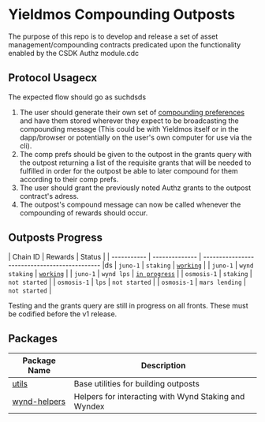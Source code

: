 # Yieldmos Compounding Outposts

The purpose of this repo is to develop and release a set of asset management/compounding contracts predicated upon the functionality enabled by the CSDK Authz module.cdc

## Protocol Usagecx

The expected flow should go as suchdsds

1. The user should generate their own set of [compounding preferences](./packages/utils/src/comp_prefs.rs) and have them stored wherever they expect to be broadcasting the compounding message (This could be with Yieldmos itself or in the dapp/browser or potentially on the user's own computer for use via the cli).
2. The comp prefs should be given to the outpost in the grants query with the outpost returning a list of the requisite grants that will be needed to fulfilled in order for the outpost be able to later compound for them according to their comp prefs.
3. The user should grant the previously noted Authz grants to the outpost contract's adress.
4. The outpost's compound message can now be called whenever the compounding of rewards should occur.

## Outposts Progress

| Chain ID    | Rewards        | Status                                        |
| ----------- | -------------- | --------------------------------------------- |ds
| `juno-1`    | `staking`      | [`working`](./contracts/junostake/README.md)  |
| `juno-1`    | `wynd staking` | [`working`](./contracts/wyndstake/README.md)  |
| `juno-1`    | `wynd lps`     | [`in progress`](./contracts/wyndlp/README.md) |
| `osmosis-1` | `staking`      | `not started`                                 |
| `osmosis-1` | `lps`          | `not started`                                 |
| `osmosis-1` | `mars lending` | `not started`                                 |

Testing and the grants query are still in progress on all fronts. These must be codified before the v1 release.

## Packages

| Package Name                                      | Description                                          |
| ------------------------------------------------- | ---------------------------------------------------- |
| [utils](./packages/utils/README.md)               | Base utilities for building outposts                 |
| [wynd-helpers](./packages/wynd-helpers/README.md) | Helpers for interacting with Wynd Staking and Wyndex |

